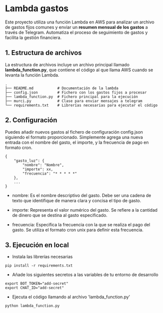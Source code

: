 # Lambda gastos

Este proyecto utiliza una función Lambda en AWS para analizar un archivo de gastos fijos comunes y enviar un **resumen mensual de los gastos** a través de Telegram. Automatiza el proceso de seguimiento de gastos y facilita la gestión financiera.


## 1. Estructura de archivos

La estructura de archivos incluye un archivo principal llamado **lambda_function.py**, que contiene el código al que llama AWS cuando se levanta la función Lambda.

```
.
├── README.md           # Documentación de la lambda
├── config.json         # Fichero con los gastos fijos a procesar
├── lambda_function.py  # Fichero principal para la ejecución
├── murci.py            # Clase para enviar mensajes a telegram
└── requirements.txt    # Librerías necesarias para ejecutar el código
```


## 2. Configuración

Puedes añadir nuevos gastos al fichero de configuración config.json siguiendo el formato proporcionado. Simplemente agrega una nueva entrada con el nombre del gasto, el importe, y la frecuencia de pago en formato cron.

```
{
    "gasto_luz": {
        "nombre": "Nombre",
        "importe": xx,
        "frecuencia": "* * * * *"
    },
    ...
}
```

- nombre: Es el nombre descriptivo del gasto. Debe ser una cadena de texto que identifique de manera clara y concisa el tipo de gasto.

- importe: Representa el valor numérico del gasto. Se refiere a la cantidad de dinero que se destina al gasto especificado.

- frecuencia: Especifica la frecuencia con la que se realiza el pago del gasto. Se utiliza el formato cron unix para definir esta frecuencia.


## 3. Ejecución en local

- Instala las librerías necesarias
```
pip install -r requirements.txt
```

- Añade los siguientes secretos a las variables de tu entorno de desarrollo

```
export BOT_TOKEN="add-secret"
export CHAT_ID="add-secret"
```

- Ejecuta el código llamando al archivo 'lambda_function.py'
```
python lambda_function.py
```

